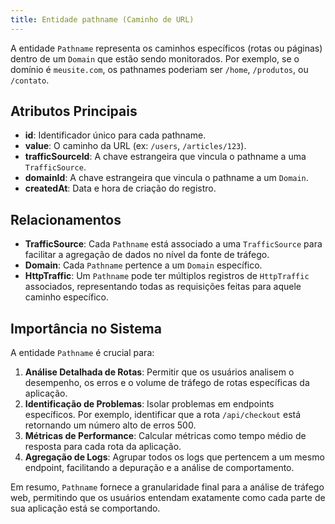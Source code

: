 ```yaml
---
title: Entidade pathname (Caminho de URL)
---
```


A entidade `Pathname` representa os caminhos específicos (rotas ou páginas) dentro de um `Domain` que estão sendo monitorados. Por exemplo, se o domínio é `meusite.com`, os pathnames poderiam ser `/home`, `/produtos`, ou `/contato`.

## Atributos Principais

- **id**: Identificador único para cada pathname.
- **value**: O caminho da URL (ex: `/users`, `/articles/123`).
- **trafficSourceId**: A chave estrangeira que vincula o pathname a uma `TrafficSource`.
- **domainId**: A chave estrangeira que vincula o pathname a um `Domain`.
- **createdAt**: Data e hora de criação do registro.

## Relacionamentos

- **TrafficSource**: Cada `Pathname` está associado a uma `TrafficSource` para facilitar a agregação de dados no nível da fonte de tráfego.
- **Domain**: Cada `Pathname` pertence a um `Domain` específico.
- **HttpTraffic**: Um `Pathname` pode ter múltiplos registros de `HttpTraffic` associados, representando todas as requisições feitas para aquele caminho específico.

## Importância no Sistema

A entidade `Pathname` é crucial para:

1.  **Análise Detalhada de Rotas**: Permitir que os usuários analisem o desempenho, os erros e o volume de tráfego de rotas específicas da aplicação.
2.  **Identificação de Problemas**: Isolar problemas em endpoints específicos. Por exemplo, identificar que a rota `/api/checkout` está retornando um número alto de erros 500.
3.  **Métricas de Performance**: Calcular métricas como tempo médio de resposta para cada rota da aplicação.
4.  **Agregação de Logs**: Agrupar todos os logs que pertencem a um mesmo endpoint, facilitando a depuração e a análise de comportamento.

Em resumo, `Pathname` fornece a granularidade final para a análise de tráfego web, permitindo que os usuários entendam exatamente como cada parte de sua aplicação está se comportando.

